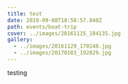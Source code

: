 ```yaml
---
title: test
date: 2019-09-08T18:58:57.848Z
path: events/boat-trip
cover: ../images/20161115_184135.jpg
gallery:
  - ../images/20161129_170148.jpg
  - ../images/20170103_192829.jpg
---
```

testing
